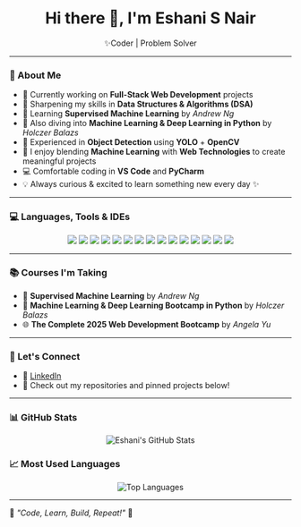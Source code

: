 <h1 align="center">Hi there 👋, I'm Eshani S Nair</h1>
<p align="center">✨Coder | Problem Solver </p>

---

### 🧠 About Me

- 🔭 Currently working on **Full-Stack Web Development** projects  
- 📘 Sharpening my skills in **Data Structures & Algorithms (DSA)**  
- 🤖 Learning **Supervised Machine Learning** by *Andrew Ng*  
- 🌱 Also diving into **Machine Learning & Deep Learning in Python** by *Holczer Balazs*  
- 🧪 Experienced in **Object Detection** using **YOLO** + **OpenCV**  
- 🧩 I enjoy blending **Machine Learning** with **Web Technologies** to create meaningful projects  
- 💻 Comfortable coding in **VS Code** and **PyCharm**  
- 💡 Always curious & excited to learn something new every day ✨  

---

### 💻 Languages, Tools & IDEs
<p align="center">
  <img src="https://img.shields.io/badge/Python-3776AB?style=for-the-badge&logo=python&logoColor=white" />
  <img src="https://img.shields.io/badge/C++-00599C?style=for-the-badge&logo=c%2B%2B&logoColor=white" />
  <img src="https://img.shields.io/badge/C-00599C?style=for-the-badge&logo=c&logoColor=white" />
  <img src="https://img.shields.io/badge/Java-007396?style=for-the-badge&logo=java&logoColor=white" />
  <img src="https://img.shields.io/badge/JavaScript-F7DF1E?style=for-the-badge&logo=javascript&logoColor=black" />
  <img src="https://img.shields.io/badge/HTML5-E34F26?style=for-the-badge&logo=html5&logoColor=white" />
  <img src="https://img.shields.io/badge/CSS3-1572B6?style=for-the-badge&logo=css3&logoColor=white" />
  <img src="https://img.shields.io/badge/jQuery-0769AD?style=for-the-badge&logo=jquery&logoColor=white" />
  <img src="https://img.shields.io/badge/Node.js-339933?style=for-the-badge&logo=nodedotjs&logoColor=white" />
  <img src="https://img.shields.io/badge/Express.js-000000?style=for-the-badge&logo=express&logoColor=white" />
  <img src="https://img.shields.io/badge/Postman-FF6C37?style=for-the-badge&logo=postman&logoColor=white" />
  <img src="https://img.shields.io/badge/OpenCV-5C3EE8?style=for-the-badge&logo=opencv&logoColor=white" />
  <img src="https://img.shields.io/badge/GitHub-181717?style=for-the-badge&logo=github&logoColor=white" />
  <img src="https://img.shields.io/badge/VS%20Code-007ACC?style=for-the-badge&logo=visual-studio-code&logoColor=white" />
  <img src="https://img.shields.io/badge/PyCharm-000000?style=for-the-badge&logo=pycharm&logoColor=white" />
</p>

---

### 📚 Courses I'm Taking

- 🧠 **Supervised Machine Learning** by *Andrew Ng*  
- 🤖 **Machine Learning & Deep Learning Bootcamp in Python** by *Holczer Balazs*  
- 🌐 **The Complete 2025 Web Development Bootcamp** by *Angela Yu*  

---

### 🔗 Let's Connect

- 💼 [LinkedIn](https://linkedin.com/in/eshani-s-nair)  
- 📁 Check out my repositories and pinned projects below!  

---

### 📊 GitHub Stats

<p align="center">
  <img src="https://github-readme-stats.vercel.app/api?username=Eshani-s-nair&show_icons=true&theme=radical" alt="Eshani's GitHub Stats" />
</p>

### 📈 Most Used Languages

<p align="center">
  <img src="https://github-readme-stats.vercel.app/api/top-langs/?username=Eshani-s-nair&layout=compact&theme=radical" alt="Top Languages" />
</p>

---

🌟 *"Code, Learn, Build, Repeat!"* 🚀
